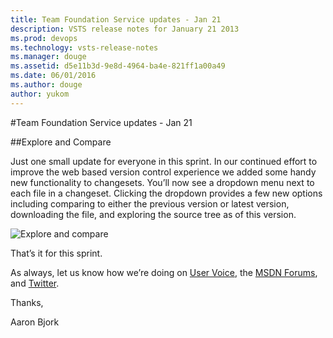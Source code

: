 ```yaml
---
title: Team Foundation Service updates - Jan 21
description: VSTS release notes for January 21 2013
ms.prod: devops
ms.technology: vsts-release-notes
ms.manager: douge
ms.assetid: d5e11b3d-9e8d-4964-ba4e-821ff1a00a49
ms.date: 06/01/2016
ms.author: douge
author: yukom
---
```


#Team Foundation Service updates - Jan 21

##Explore and Compare

Just one small update for everyone in this sprint. In our continued effort to improve the web based version control experience we added some handy new functionality to changesets. You’ll now see a dropdown menu next to each file in a changeset. Clicking the dropdown provides a few new options including comparing to either the previous version or latest version, downloading the file, and exploring the source tree as of this version.

![Explore and compare](_img/1_21_01.png)

That’s it for this sprint.

As always, let us know how we’re doing on [User Voice](https://visualstudio.uservoice.com/forums/330519-vso), the [MSDN Forums](http://social.msdn.microsoft.com/Forums/en-US/TFService/threads), and [Twitter](http://twitter.com/search?q=%23tfservice).

Thanks,

Aaron Bjork


